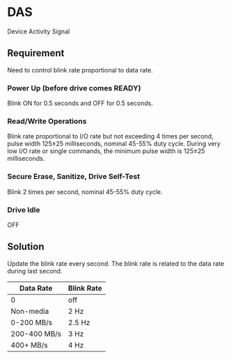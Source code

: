# DAS
Device Activity Signal

## Requirement
Need to control blink rate proportional to data rate.

### Power Up (before drive comes READY)
Blink ON for 0.5 seconds and OFF for 0.5 seconds.

### Read/Write Operations
Blink rate proportional to I/O rate but not exceeding 4 times per second, pulse width 125±25 milliseconds, nominal 45-55% duty cycle. During very low I/O rate or single commands, the minimum pulse width is 125±25 milliseconds.

### Secure Erase, Sanitize, Drive Self-Test
Blink 2 times per second, nominal 45-55% duty cycle.

### Drive Idle
OFF

## Solution
Update the blink rate every second. The blink rate is related to the data rate during last second.

Data Rate | Blink Rate
--------- | ----------
0         |  off
Non-media | 2 Hz
0-200 MB/s | 2.5 Hz
200-400 MB/s | 3 Hz
400+ MB/s | 4 Hz
